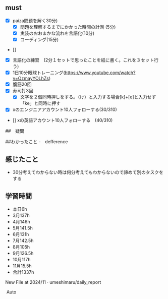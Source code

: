 
## must
- [x] paiza問題を解く30分)
  - [x] 問題を理解するまでにかかった時間の計測 (5分)
  - [x] 実装のおおまかな流れを言語化(10分)
  - [x] コーディング(15分)
- [] 
- [x] 言語化の練習　(2分１セットで思ったことを紙に書く。これを３セット行う)
- [x] 1日10分眼球トレーニング(https://www.youtube.com/watch?v=OzmayYOLhZs)
- [x] 腹筋20回
- [x] 寿司打3回
  - [x] 文字を２個同時押しをする。（け）と入力する場合[k]+[e]と入力せず「ke」と同時に押す
- [x] xのエンジニアアカウント10人フォローする(30/310)
- [] xの英語アカウント10人フォローする　(40/310)
     

##　疑問



##わかったこと
-　defference



## 感じたこと
- 30分考えてわからない時は何分考えてもわからないので諦めて別のタスクをする

## 学習時間
  - 本日6h
  - 3月137h
  - 4月146h
  - 5月141.5h
  - 6月131h
  - 7月142.5h
  - 8月105h
  - 9月126.5h
  - 10月117h
  - 11月15.5h
  - 合計1337h
    





New File at 2024/11 · umeshimaru/daily_report







​
Auto
 
